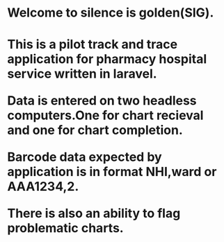 <h1> Welcome to silence is golden(SIG).<h1>

This is a pilot track and trace application for pharmacy hospital service written in laravel.

Data is entered on two headless computers.One for chart recieval and one for chart completion.

Barcode data expected by application is in format NHI,ward or AAA1234,2.

There is also an ability to flag problematic charts.